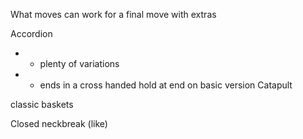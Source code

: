 What moves can work for a final move with extras

Accordion
- + plenty of variations
- - ends in a cross handed hold at end on basic version
Catapult

classic baskets

Closed neckbreak (like)
